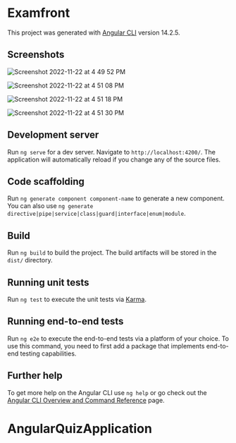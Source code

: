 # Examfront

This project was generated with [Angular CLI](https://github.com/angular/angular-cli) version 14.2.5.

## Screenshots


![Screenshot 2022-11-22 at 4 49 52 PM](https://user-images.githubusercontent.com/17925504/203362620-eac15bc8-aca2-4e07-8a86-8c3536c9541a.png)

![Screenshot 2022-11-22 at 4 51 08 PM](https://user-images.githubusercontent.com/17925504/203362649-f52b6689-c037-4e13-a6c1-854674d9a44f.png)

![Screenshot 2022-11-22 at 4 51 18 PM](https://user-images.githubusercontent.com/17925504/203362653-0eb70909-6756-47b9-9d32-2a5ae6964a3b.png)

![Screenshot 2022-11-22 at 4 51 30 PM](https://user-images.githubusercontent.com/17925504/203362655-5f5961df-7f73-4b17-b3a0-696d90426a72.png)



## Development server

Run `ng serve` for a dev server. Navigate to `http://localhost:4200/`. The application will automatically reload if you change any of the source files.

## Code scaffolding

Run `ng generate component component-name` to generate a new component. You can also use `ng generate directive|pipe|service|class|guard|interface|enum|module`.

## Build

Run `ng build` to build the project. The build artifacts will be stored in the `dist/` directory.

## Running unit tests

Run `ng test` to execute the unit tests via [Karma](https://karma-runner.github.io).

## Running end-to-end tests

Run `ng e2e` to execute the end-to-end tests via a platform of your choice. To use this command, you need to first add a package that implements end-to-end testing capabilities.

## Further help

To get more help on the Angular CLI use `ng help` or go check out the [Angular CLI Overview and Command Reference](https://angular.io/cli) page.
# AngularQuizApplication
